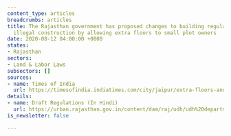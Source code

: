 ```yaml
---
content_type: articles
breadcrumbs: articles
title: The Rajasthan government has proposed changes to building regulations to curb
  illegal construction by allowing extra floors to small plot owners
date: 2020-08-12 04:00:00 +0000
states:
- Rajasthan
sectors:
- Land & Labor Laws
subsectors: []
sources:
- name: Times of India
  url: https://timesofindia.indiatimes.com/city/jaipur/extra-floors-and-smaller-farm-houses-to-boost-govt-revenue/articleshow/77402764.cms
details:
- name: Draft Regulations (In Hindi)
  url: https://urban.rajasthan.gov.in/content/dam/raj/udh/udh%20department/pdf/News/PROPOSED%20RAJASTHAN%20URBAN%20AREAS%20BUILDING%20BYELAWS-2020%20%20Draft-VIII_28-07-2020_.pdf
is_newsletter: false

---
```

